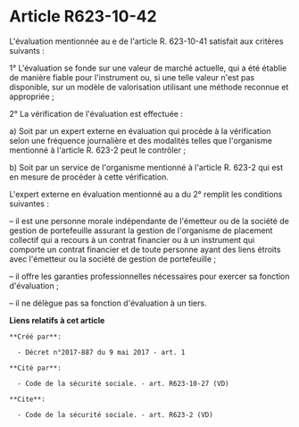 # Article R623-10-42

L'évaluation mentionnée au e de l'article R. 623-10-41 satisfait aux critères suivants : 

1° L'évaluation se fonde sur une valeur de marché actuelle, qui a été établie de manière fiable pour l'instrument ou, si une
telle valeur n'est pas disponible, sur un modèle de valorisation utilisant une méthode reconnue et appropriée ; 

2° La vérification de l'évaluation est effectuée : 

a) Soit par un expert externe en évaluation qui procède à la vérification selon une fréquence journalière et des modalités
telles que l'organisme mentionné à l'article R. 623-2 peut le contrôler ; 

b) Soit par un service de l'organisme mentionné à l'article R. 623-2 qui est en mesure de procéder à cette vérification. 

L'expert externe en évaluation mentionné au a du 2° remplit les conditions suivantes : 

– il est une personne morale indépendante de l'émetteur ou de la société de gestion de portefeuille assurant la gestion de
l'organisme de placement collectif qui a recours à un contrat financier ou à un instrument qui comporte un contrat financier
et de toute personne ayant des liens étroits avec l'émetteur ou la société de gestion de portefeuille ; 

– il offre les garanties professionnelles nécessaires pour exercer sa fonction d'évaluation ; 

– il ne délègue pas sa fonction d'évaluation à un tiers.

**Liens relatifs à cet article**

	**Créé par**:

	  - Décret n°2017-887 du 9 mai 2017 - art. 1

	**Cité par**:

	  - Code de la sécurité sociale. - art. R623-10-27 (VD)

	**Cite**:

	  - Code de la sécurité sociale. - art. R623-2 (VD)
